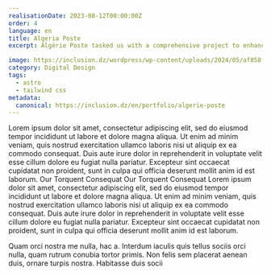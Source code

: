 ```yaml
---
realisationDate: 2023-08-12T00:00:00Z
order: 4
language: en
title: Algeria Poste
excerpt: Algérie Poste tasked us with a comprehensive project to enhance its visual communication and digital presence. The project included designing posters that effectively communicate key messages, managing the company’s social media channels to engage with the audience, and implementing a digital marketing strategy to boost online visibility.

image: https://inclusion.dz/wordpress/wp-content/uploads/2024/05/af858f3353b90b7d1da3f592f32f7759.png
category: Digital Design
tags:
  - astro
  - tailwind css
metadata:
  canonical: https://inclusion.dz/en/portfolio/algerie-poste
---
```


Lorem ipsum dolor sit amet, consectetur adipiscing elit, sed do eiusmod tempor incididunt ut labore et dolore magna aliqua. Ut enim ad minim veniam, quis nostrud exercitation ullamco laboris nisi ut aliquip ex ea commodo consequat. Duis aute irure dolor in reprehenderit in voluptate velit esse cillum dolore eu fugiat nulla pariatur. Excepteur sint occaecat cupidatat non proident, sunt in culpa qui officia deserunt mollit anim id est laborum.
Our Torquent Consequat Our Torquent Consequat
Lorem ipsum dolor sit amet, consectetur adipiscing elit, sed do eiusmod tempor incididunt ut labore et dolore magna aliqua. Ut enim ad minim veniam, quis nostrud exercitation ullamco laboris nisi ut aliquip ex ea commodo consequat. Duis aute irure dolor in reprehenderit in voluptate velit esse cillum dolore eu fugiat nulla pariatur. Excepteur sint occaecat cupidatat non proident, sunt in culpa qui officia deserunt mollit anim id est laborum.

Quam orci nostra me nulla, hac a.
Interdum iaculis quis tellus sociis orci nulla, quam rutrum conubia tortor primis.
Non felis sem placerat aenean duis, ornare turpis nostra.
Habitasse duis socii

